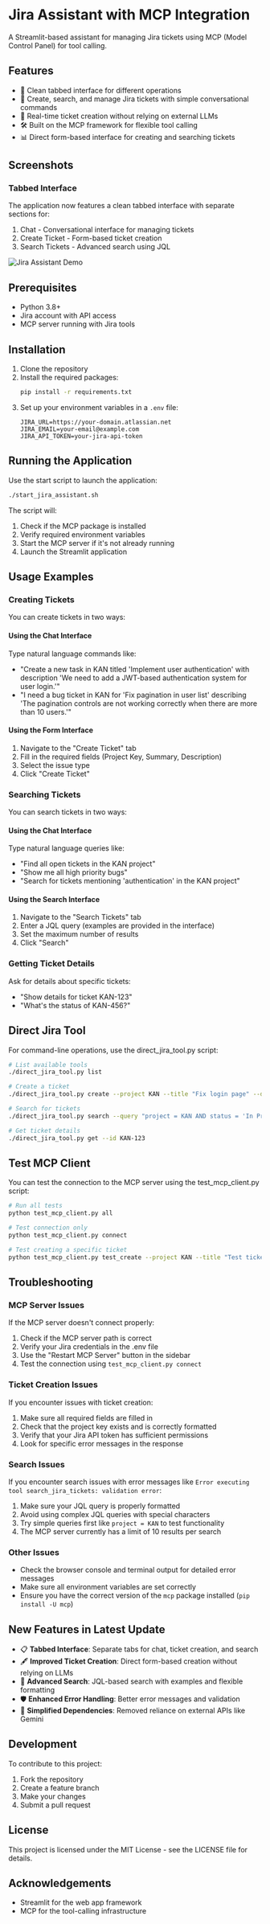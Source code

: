 # Jira Assistant with MCP Integration

A Streamlit-based assistant for managing Jira tickets using MCP (Model Control Panel) for tool calling.

## Features

- 🤖 Clean tabbed interface for different operations
- 🎯 Create, search, and manage Jira tickets with simple conversational commands
- 🔄 Real-time ticket creation without relying on external LLMs
- 🛠️ Built on the MCP framework for flexible tool calling
- 📊 Direct form-based interface for creating and searching tickets

## Screenshots

### Tabbed Interface
The application now features a clean tabbed interface with separate sections for:
1. Chat - Conversational interface for managing tickets
2. Create Ticket - Form-based ticket creation
3. Search Tickets - Advanced search using JQL

![Jira Assistant Demo](jira_server_demo.gif)

## Prerequisites

- Python 3.8+
- Jira account with API access
- MCP server running with Jira tools

## Installation

1. Clone the repository
2. Install the required packages:
   ```bash
   pip install -r requirements.txt
   ```
3. Set up your environment variables in a `.env` file:
   ```
   JIRA_URL=https://your-domain.atlassian.net
   JIRA_EMAIL=your-email@example.com
   JIRA_API_TOKEN=your-jira-api-token
   ```

## Running the Application

Use the start script to launch the application:

```bash
./start_jira_assistant.sh
```

The script will:
1. Check if the MCP package is installed
2. Verify required environment variables
3. Start the MCP server if it's not already running
4. Launch the Streamlit application

## Usage Examples

### Creating Tickets

You can create tickets in two ways:

#### Using the Chat Interface
Type natural language commands like:
- "Create a new task in KAN titled 'Implement user authentication' with description 'We need to add a JWT-based authentication system for user login.'"
- "I need a bug ticket in KAN for 'Fix pagination in user list' describing 'The pagination controls are not working correctly when there are more than 10 users.'"

#### Using the Form Interface
1. Navigate to the "Create Ticket" tab
2. Fill in the required fields (Project Key, Summary, Description)
3. Select the issue type
4. Click "Create Ticket"

### Searching Tickets

You can search tickets in two ways:

#### Using the Chat Interface
Type natural language queries like:
- "Find all open tickets in the KAN project"
- "Show me all high priority bugs"
- "Search for tickets mentioning 'authentication' in the KAN project"

#### Using the Search Interface
1. Navigate to the "Search Tickets" tab
2. Enter a JQL query (examples are provided in the interface)
3. Set the maximum number of results
4. Click "Search"

### Getting Ticket Details

Ask for details about specific tickets:
- "Show details for ticket KAN-123"
- "What's the status of KAN-456?"

## Direct Jira Tool

For command-line operations, use the direct_jira_tool.py script:

```bash
# List available tools
./direct_jira_tool.py list

# Create a ticket
./direct_jira_tool.py create --project KAN --title "Fix login page" --description "The login page has a UI bug in Safari"

# Search for tickets
./direct_jira_tool.py search --query "project = KAN AND status = 'In Progress'"

# Get ticket details
./direct_jira_tool.py get --id KAN-123
```

## Test MCP Client

You can test the connection to the MCP server using the test_mcp_client.py script:

```bash
# Run all tests
python test_mcp_client.py all

# Test connection only
python test_mcp_client.py connect

# Test creating a specific ticket
python test_mcp_client.py test_create --project KAN --title "Test ticket" --description "This is a test"
```

## Troubleshooting

### MCP Server Issues

If the MCP server doesn't connect properly:
1. Check if the MCP server path is correct
2. Verify your Jira credentials in the .env file
3. Use the "Restart MCP Server" button in the sidebar
4. Test the connection using `test_mcp_client.py connect`

### Ticket Creation Issues

If you encounter issues with ticket creation:
1. Make sure all required fields are filled in
2. Check that the project key exists and is correctly formatted
3. Verify that your Jira API token has sufficient permissions
4. Look for specific error messages in the response

### Search Issues

If you encounter search issues with error messages like `Error executing tool search_jira_tickets: validation error`:
1. Make sure your JQL query is properly formatted
2. Avoid using complex JQL queries with special characters
3. Try simple queries first like `project = KAN` to test functionality
4. The MCP server currently has a limit of 10 results per search

### Other Issues

- Check the browser console and terminal output for detailed error messages
- Make sure all environment variables are set correctly
- Ensure you have the correct version of the `mcp` package installed (`pip install -U mcp`)

## New Features in Latest Update

- 📋 **Tabbed Interface**: Separate tabs for chat, ticket creation, and search
- 🖋️ **Improved Ticket Creation**: Direct form-based creation without relying on LLMs
- 🔎 **Advanced Search**: JQL-based search with examples and flexible formatting
- 🛡️ **Enhanced Error Handling**: Better error messages and validation
- 🧩 **Simplified Dependencies**: Removed reliance on external APIs like Gemini

## Development

To contribute to this project:

1. Fork the repository
2. Create a feature branch
3. Make your changes
4. Submit a pull request

## License

This project is licensed under the MIT License - see the LICENSE file for details.

## Acknowledgements

- Streamlit for the web app framework
- MCP for the tool-calling infrastructure 
